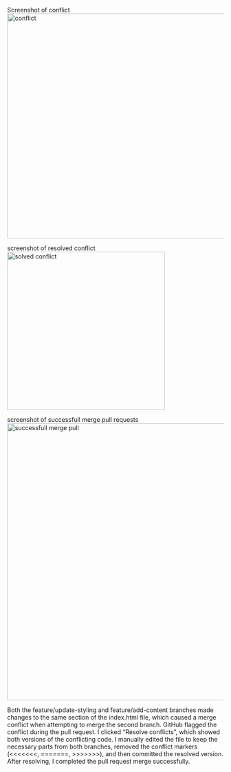 Screenshot of conflict
<img width="522" alt="conflict" src="https://github.com/user-attachments/assets/170fd767-6179-4e10-b5d0-3c684a058a45" />


screenshot of resolved conflict
<img width="367" alt="solved conflict" src="https://github.com/user-attachments/assets/404b62bd-f9e3-4c57-a9ec-18a1b541b511" />


screenshot of successfull merge pull requests
<img width="643" alt="successfull merge pull" src="https://github.com/user-attachments/assets/da2d45fe-7b9a-40f3-8192-8e50fc856623" />

Both the feature/update-styling and feature/add-content branches made changes to the same section of the index.html file, which caused a merge conflict when attempting to merge the second branch.
GitHub flagged the conflict during the pull request. I clicked “Resolve conflicts”, which showed both versions of the conflicting code. I manually edited the file to keep the necessary parts from both branches, removed the conflict markers (<<<<<<<, =======, >>>>>>>), and then committed the resolved version.
After resolving, I completed the pull request merge successfully.
